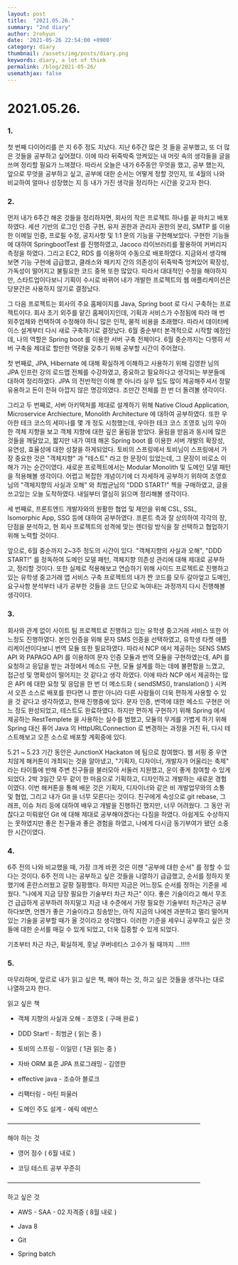 ```yaml
---
layout: post
title:  "2021.05.26."
summary: "2nd diary"
author: 2rohyun
date: '2021-05-26 22:54:00 +0900'
category: diary
thumbnail: /assets/img/posts/diary.png
keywords: diary, a lot of think
permalink: /blog/2021-05-26/
usemathjax: false
---
```


# 2021.05.26.

### 1.
첫 번째 다이어리를 쓴 지 6주 정도 지났다. 지난 6주간 많은 것 들을 공부했고, 또 더 많은 것들을 공부하고 싶어졌다. 이에 따라 뒤죽박죽 엉켜있는 내 머릿 속의 생각들을 글을 쓰며 정리할 필요가 느껴졌다. 따라서 오늘은 내가 6주동안 무엇을 했고, 공부 했는지, 앞으로 무엇을 공부하고 싶고, 공부에 대한 순서는 어떻게 정할 것인지, 또 4월의 나와 비교하여 얼마나 성장했는 지 등 내가 가진 생각을 정리하는 시간을 갖고자 한다.

### 2.
먼저 내가 6주간 해온 것들을 정리하자면, 회사의 작은 프로젝트 하나를 끝 마치고 배포하였다. 세션 기반의 로그인 인증 구현, 유저 권한과 관리자 권한의 분리, SMTP 를 이용한 이메일 인증, 프로필 수정, 공지사항 및 1:1 문의 기능을 구현해보았다. 구현한 기능들에 대하여 SpringbootTest 를 진행하였고, Jacoco 라이브러리를 활용하여 커버리지 측정을 하였다. 그리고 EC2, RDS 를 이용하여 수동으로 배포하였다. 지금와서 생각해보면 기능 구현에 급급했고, 클래스와 패키지 간의 의존성이 뒤죽박죽 엉켜있어 확장성, 가독성이 떨어지고 불필요한 코드 중복 또한 많았다. 따라서 대대적인 수정을 해야하지만, 스타트업이다보니 기획이 수시로 바뀌어 내가 개발한 프로젝트의 웹 애플리케이션은 당분간은 사용하지 않기로 결정났다. 

그 다음 프로젝트는 회사의 주요 홈페이지를 Java, Spring boot 로 다시 구축하는 프로젝트이다. 회사 초기 외주를 맡긴 홈페이지인데, 기획과 서비스가 수정됨에 따라 매 번 외주업체와 컨택하여 수정해야 하니 많은 인적, 물적 비용을 초래했다. 따라서 데이터베이스 설계부터 다시 새로 구축하기로 결정났다. 6월 중순부터 본격적으로 시작할 예정인데, 나의 역할은 Spring boot 를 이용한 서버 구축 전체이다. 6월 중순까지는 다행히 서버 구축을 제대로 할만한 역량을 갖추기 위해 공부할 시간이 주어졌다. 

첫 번째로, JPA, Hibernate 에 대해 확실하게 이해하고 사용하기 위해 김영한 님의 JPA 인프런 강의 로드맵 전체를 수강하였고, 중요하고 필요하다고 생각되는 부분들에 대하여 정리하였다. JPA 의 전반적인 이해 뿐 아니라 실무 팁도 많이 제공해주셔서 정말 유용하고 돈이 전혀 아깝지 않은 명강의였다. 조만간 전체를 한 번 더 돌려볼 생각이다. 

그리고 두 번째로, 서버 아키텍처를 제대로 설계하기 위해 Native Cloud Application, Microservice Archiecture, Monolith Architecture 에 대하여 공부하였다. 또한 우아한 테크 코스의 세미나를 몇 개 정도 시청했는데, 우아한 테크 코스 조영호 님의 우아한 객체 지향을 보고 객체 지향에 대한 깊은 울림을 받았다. 울림을 받음과 동시에 많은 것들을 깨달았고, 짧지만 내가 여태 해온 Spring boot 를 이용한 서버 개발의 확장성, 유연성, 효율성에 대한 성찰을 하게되었다. 토비의 스프링에서 토비님이 스프링에서 가장 중요한 것은 "객체지향" 과 "테스트" 라고 한 문장이 있었는데, 그 문장이 비로소 이해가 가는 순간이였다. 새로운 프로젝트에서는 Modular Monolith 및 도메인 모델 패턴을 적용해볼 생각이다. 어렵고 복잡한 개념이기에 더 자세하게 공부하기 위하여 조영호 님의 "객체지향의 사실과 오해" 와 최범균님의 "DDD START!" 첵을 구매하였고, 글을 쓰고있는 오늘 도착하였다. 내일부터 열심히 읽으며 정리해볼 생각이다. 

세 번째로, 프론트엔드 개발자와의 원활한 협업 및 제안을 위해 CSL, SSL, Isomorphic App, SSG 등에 대하여 공부하였다. 프론트 측과 잘 상의하여 각각의 장, 단점을 분석하고, 현 회사 프로젝트의 성격에 맞는 렌더링 방식을 잘 선택하고 협업하기 위해 노력할 것이다.

앞으로, 6월 중순까지 2~3주 정도의 시간이 있다. "객체지향의 사실과 오해", "DDD START!" 를 정독하여 도메인 모델 패턴, 객체지향 의존성 관리에 대해 제대로 공부하고, 정리할 것이다. 또한 실제로 적용해보고 연습하기 위해 사이드 프로젝트로 진행하고 있는 유학생 중고거래 앱 서비스 구축 프로젝트의 내가 짠 코드를 모두 갈아엎고 도메인, 요구사항 분석부터 내가 공부한 것들을 코드 단으로 녹여내는 과정까지 다시 진행해볼 생각이다.

### 3.
회사와 관계 없이 사이트 팀 프로젝트로 진행하고 있는 유학생 중고거래 서비스 또한 어느정도 진행하였다. 본인 인증을 위해 문자 SMS 인증을 선택하였고, 유학생 타켓 애플리케이션이다보니 번역 모듈 또한 필요하였다. 따라서 NCP 에서 제공하는 SENS SMS API 와 PAPAGO API 를 이용하여 문자 인증 모듈과 번역 모듈을 구현하였는데, API 를 요청하고 응답을 받는 과정에서 메소드 구현, 모듈 설계를 하는 데에 불편함을 느꼈고, 접근성 및 명확성이 떨어지는 것 같다고 생각 하였다. 이에 따라 NCP 에서 제공하는 많은 API 에 대한 요청 및 응답을 한 번 더 메소드화 ( sendSMS(), translation() ) 시켜서 오픈 소스로 배포를 한다면 나 뿐만 아니라 다른 사람들이 더욱 편하게 사용할 수 있을 것 같다고 생각하였고, 현재 진행중에 있다. 문자 인증, 번역에 대한 메소드 구현은 어느 정도 완성되었고, 테스트도 완료하였다. 하지만 편하게 구현하기 위해 Spring 에서 제공하는 RestTemplete 을 사용하는 실수를 범했고, 모듈의 무게를 가볍게 하기 위해 Spring 대신 퓨어 Java 의 HttpURLConnection 로 변경하는 과정을 거친 뒤, 다시 테스트해보고 오픈 소스로 배포할 계획중에 있다.

5.21 ~ 5.23 기간 동안은 JunctionX Hackaton 에 팀으로 참여했다. 웹 서핑 중 우연치않게 해커톤이 개최되는 것을 알아냈고, "기획자, 디자이너, 개발자가 어울리는 축제" 라는 타이틀에 반해 주변 친구들을 불러모아 서둘러 지원했고, 운이 좋게 참여할 수 있게 되었다. 2박 3일간 모두 같이 한 마음으로 기획하고, 디자인하고 개발하는 새로운 경험이였다. 이번 해커톤을 통해 배운 것은 기획자, 디자이너와 같은 비 개발업무와의 소통 및 협업, 그리고 내가 Git 을 너무 모른다는 것이다. 친구에게 속성으로 git rebase, 그래프, 이슈 처리 등에 대하여 배우고 개발을 진행하긴 했지만, 너무 어려웠다. 그 동안 귀찮다고 미뤄왔던 Git 에 대해 제대로 공부해야겠다는 다짐을 하였다. 아쉽게도 수상하지는 못하였지만 좋은 친구들과 좋은 경험을 하였고, 나에게 다시금 동기부여가 됐던 소중한 시간이였다.

### 4. 
6주 전의 나와 비교했을 때, 가장 크게 바뀐 것은 이젠 "공부에 대한 순서" 를 정할 수 있다는 것이다. 6주 전의 나는 공부하고 싶은 것들을 나열하기 급급했고, 순서를 정하지 못했기에 혼란스러웠고 갈팡 질팡했다. 하지만 지금은 어느정도 순서를 정하는 기준을 세웠다. "나에게 지금 당장 필요한 기술부터 차근 차근" 이다. 좋은 기술이라고 해서 무조건 급급하게 공부하려 하지말고 지금 내 수준에서 가장 필요한 기술부터 차근차근 공부하다보면, 언젠가 좋은 기술이라고 칭송받는, 아직 지금의 나에겐 과분하고 멀리 떨어져 있는 기술을 공부할 때가 올 것이라고 생각했다. 이러한 기준을 세우니 공부하고 싶은 것들에 대한 순서를 매길 수 있게 되었고, 더욱 집중할 수 있게 되었다. 

기초부터 차근 차근, 확실하게, 훗날 쿠버네티스 고수가 될 때까지 ...!!!!! 

### 5. 
마무리하며, 앞르로 내가 읽고 싶은 책, 해야 하는 것, 하고 싶은 것들을 생각나는 대로 나열하고자 한다.

읽고 싶은 책

 - 객체 지향의 사실과 오해 - 조영호 ( 구매 완료 )


 - DDD Start! - 최범균 ( 읽는 중 )


 - 토비의 스프링 - 이일민 ( 1권 읽는 중 )


 - 자바 ORM 표준 JPA 프로그래밍 - 김영한


 - effective java - 조슈아 블로크


 - 리팩터링 - 마틴 파울러


 - 도메인 주도 설계 - 에릭 에반스

———————————————————————————————

해야 하는 것

 - 영어 점수 ( 6월 내로 )


 - 코딩 테스트 공부 꾸준히 

———————————————————————————————

하고 싶은 것

 - AWS - SAA - 02 자격증 ( 8월 내로 )


 - Java 8 


 - Git 


 - Spring batch


